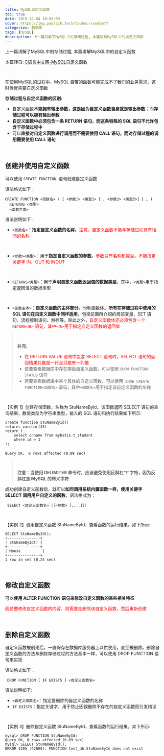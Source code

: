 ```yaml
---
title: MySQL自定义函数
toc: true
date: 2019-12-04 10:02:09
cover: https://img.paulzzh.tech/touhou/random?7
categories: 数据库
tags: [MySQL]
description: 上一篇讲解了MySQL中的存储过程, 本篇讲解MySQL中的自定义函数
---
```


上一篇讲解了MySQL中的存储过程, 本篇讲解MySQL中的自定义函数

本篇转自: [C语言中文网-MySQL自定义函数](http://c.biancheng.net/view/2590.html)

<br/>

<!--more-->

在使用MySQL的过程中，MySQL 自带的函数可能完成不了我们的业务需求，这时候就需要自定义函数

**存储过程与自定义函数的区别:**

-   自定义函数**不能拥有输出参数，这是因为自定义函数自身就是输出参数**；而**存储过程可以拥有输出参数**
-   **自定义函数中必须包含一条 RETURN 语句，而这条特殊的 SQL 语句不允许包含于存储过程中**
-   可以**直接对自定义函数进行调用而不需要使用 CALL 语句，而对存储过程的调用需要使用 CALL 语句**

<br/>

## 创建并使用自定义函数

可以使用 `CREATE FUNCTION `语句创建自定义函数

语法格式如下： 

```mysql
CREATE FUNCTION <函数名> ( [ <参数1> <类型1> [ , <参数2> <类型2>] ] … )
  RETURNS <类型>
  <函数主体>
```

语法说明如下： 

-    `<函数名>`：**指定自定义函数的名称**。<font color="#ff0000">注意，自定义函数不能与存储过程具有相同的名称</font>

​    

-    `<参数><类型>`：用于**指定自定义函数的参数**。<font color="#ff0000">参数只有名称和类型，不能指定关键字 IN、OUT 和 INOUT</font>

​    

-    `RETURNS<类型>`：用于**声明自定义函数返回值的数据类型**。其中，`<类型>`用于指定返回值的数据类型

​    

-    `<函数主体>`：**自定义函数的主体部分**，也称函数体。**所有在存储过程中使用的 SQL 语句在自定义函数中同样适用**，包括前面所介绍的局部变量、SET 语句、流程控制语句、游标等。除此之外，<font color="#ff0000">自定义函数体还必须包含一个 `RETURN<值>` 语句，其中`<值>`用于指定自定义函数的返回值</font>

><br/>
>
>**补充:**
>
>-   <font color="#ff0000">在 RETURN VALUE 语句中包含 SELECT 语句时，SELECT 语句的返回结果只能是一行且只能有一列值</font>
>-   若要查看数据库中存在哪些自定义函数，可以使用 `SHOW FUNCTION STATUS` 语句
>-   若要查看数据库中某个具体的自定义函数，可以使用` SHOW CREATE FUNCTION<函数名>` 语句，其中`<函数名>`用于指定该自定义函数的名称

<br/>

【实例 1】创建存储函数，名称为 StuNameById，该函数返回 SELECT 语句的查询结果，数值类型为字符串类型，输入的 SQL 语句和执行结果如下所示:

```mysql
create function StuNameById()
returns varchar(45)
return (
	select cnname from mybatis.t_student 
    where id = 1
);

Query OK， 0 rows affected (0.09 sec)
```

><br/>
>
>**注意：当使用 DELIMITER 命令时，应该避免使用反斜杠“\”字符，因为反斜杠是 MySQL 的转义字符**

成功创建自定义函数后，就可以**如同调用系统内置函数一样，使用关键字 SELECT 调用用户自定义的函数**，语法格式为： 

```mysql
 SELECT <自定义函数名> ([<参数> [,...]])
```

<br/>

 【实例 2】调用自定义函数 StuNameById，查看函数的运行结果，如下所示:

```mysql
SELECT StuNameById();
+---------------+
| StuNameById() |
+---------------+
| Mouse          |
+---------------+
1 row in set (0.24 sec)
```

<br/>

##  修改自定义函数

可以**使用 ALTER FUNCTION 语句来修改自定义函数的某些相关特征**

<font color="#ff0000">而若要修改自定义函数的内容，则需要先删除该自定义函数，然后重新创建</font>

<br/>

## 删除自定义函数

自定义函数被创建后，一直保存在数据库服务器上以供使用，直至被删除。删除自定义函数的方法与删除存储过程的方法基本一样，可以使用 DROP FUNCTION 语句来实现

语法格式如下： 

```mysql
 DROP FUNCTION [ IF EXISTS ] <自定义函数名>
```

语法说明如下:

-   `<自定义函数名>`：指定要删除的自定义函数的名称
-   `IF EXISTS`：指定关键字，用于防止因误删除不存在的自定义函数而引发错误

<br/>

【实例 3】删除自定义函数 StuNameById，查看函数的运行结果，如下所示:

```mysql
mysql> DROP FUNCTION StuNameById;
Query OK, 0 rows affected (0.09 sec)
mysql> SELECT StuNameById();
ERROR 1305 (42000): FUNCTION test_db.StuNameById does not exist
```

<br/>